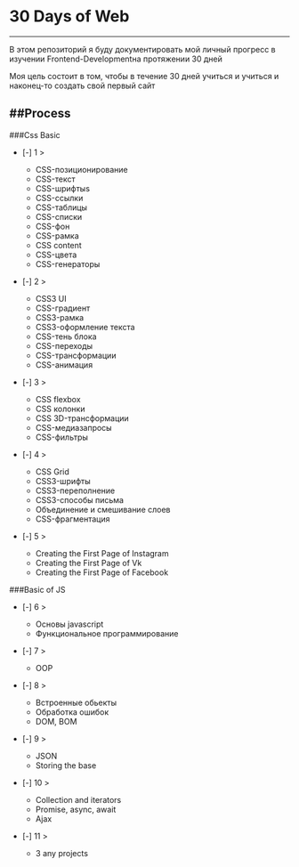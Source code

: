 # 30 Days of Web
---
В этом репозиторий я буду документировать мой личный прогресс в изучении Frontend-Developmentна протяжении 30 дней

Моя цель состоит в том, чтобы в течение 30 дней учиться и учиться и наконец-то создать свой первый сайт

##Process
---
###Css Basic
* [-] 1 > 
    * CSS-позиционирование
    * CSS-текст
    * CSS-шрифтыs
    * CSS-ссылки
    * CSS-таблицы
    * CSS-списки
    * CSS-фон
    * CSS-рамка
    * CSS content
    * CSS-цвета
    * CSS-генераторы

* [-] 2 >
    * CSS3 UI
    * CSS-градиент
    * CSS3-рамка
    * CSS3-оформление текста
    * CSS-тень блока
    * CSS-переходы
    * CSS-трансформации
    * CSS-анимация

* [-] 3 >
    * CSS flexbox
    * CSS колонки
    * CSS 3D-трансформации
    * CSS-медиазапросы
    * CSS-фильтры

* [-] 4 >
    * CSS Grid
    * CSS3-шрифты
    * CSS3-переполнение
    * CSS3-способы письма
    * Объединение и смешивание слоев
    * CSS-фрагментация

* [-] 5 >
    * Creating the First Page of Instagram
    * Creating the First Page of Vk
    * Creating the First Page of Facebook

###Basic of JS
* [-] 6 >
    * Основы javascript
    * Функциональное программирование

* [-] 7 >
    * OOP

* [-] 8 >
    * Встроенные обьекты
    * Обработка ошибок
    * DOM, BOM

* [-] 9 >
    * JSON
    * Storing the base

* [-] 10 >
    * Collection and iterators 
    * Promise, async, await
    * Ajax

* [-] 11 >
    * 3 any projects
